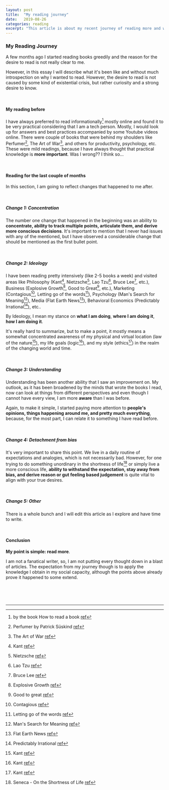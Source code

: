 ```yaml
---
layout: post
title:  "My reading journey"
date:   2019-08-26
categories: reading
excerpt: "This article is about my recent journey of reading more and what I have learnt about Reading"
---
```


### My Reading Journey


A few months ago I started reading books greedily and the reason for the desire to read is not really clear to me.

However, in this essay I will describe what it's been like and without much introspection on why I wanted to read. However, the desire to read is not caused by some kind of existential crisis, but rather curiosity and a strong desire to know.

<br />

#### My reading before

I have always preferred to read informationally[^1] mostly online and found it to be very practical considering that I am a tech person. Mostly, I would look up for answers and best practices accompanied by some Youtube videos online. There were couple of books that were behind my shoulders like Perfumer[^2], The Art of War[^3], and others for productivity, psychology, etc. These were mild readings, because I have always thought that practical knowledge is <strong>more important</strong>. Was I wrong?? I think so...

<br />

#### Reading for the last couple of months

In this section, I am going to reflect changes that happened to me after.

<br />

##### Change 1: Concentration

The number one change that happened in the beginning was an ability to <strong>concentrate, ability to track multiple points, articulate them, and derive more conscious decisions</strong>. It's important to mention that I never had issues with any of the mentioned, but I have observed a considerable change that should be mentioned as the first bullet point.

<br />

##### Change 2: Ideology

I have been reading pretty intensively (like 2-5 books a week) and visited areas like Philosophy
(Kant[^4], Nietzsche[^5], Lao Tzu[^6], Bruce Lee[^9], etc.), Business (Explosive Growth[^10], Good to Great[^11], etc.), Marketing (Contagious[^13], Letting go of the words[^14]), Psychology (Man's Search for Meaning[^15]), Media (Flat Earth News[^16]), Behavioral Economics (Predictably Irrational[^17]), etc..


By Ideology, I mean my stance on <strong>what I am doing</strong>, <strong>where I am doing it</strong>, <strong>how I am doing it</strong>.

It's really hard to summarize, but to make a point, it mostly means a somewhat concentrated awareness of my physical and virtual location (law of the nature[^4]), my life goals (logic[^4]), and my style (ethics[^4]) in the realm of the changing world and time.

<br />

##### Change 3: Understanding

Understanding has been another ability that I saw an improvement on. My outlook, as it has been broadened by the minds that wrote the books I read, now can look at things from different perspectives and even though I cannot have every view, I am more <strong>aware</strong> than I was before.

Again, to make it simple, I started paying more attention to <strong>people's opinions, things happening around me, and pretty much everything</strong>, because, for the most part, I can relate it to something I have read before.


<br />

##### Change 4: Detachment from bias

It's very important to share this point. We live in a daily routine of expectations and analogies, which is not necessarily bad. However, for one trying to do something unordinary in the shortness of life[^12] or simply live a more conscious life, <strong>ability to withstand the expectation, stay away from bias, and derive reason or gut feeling based judgement</strong> is quite vital to align with your true desires.


<br />

##### Change 5: Other

There is a whole bunch and I will edit this article as I explore and have time to write.

<br />

#### Conclusion

<strong>My point is simple: read more</strong>.

I am not a fanatical writer, so, I am not putting every thought down in a blast of articles. The expectation from my journey though is to apply the knowledge I obtain in my social capacity, although the points above already prove it happened to some extend.

<br /><br /><br />

[^1]: by the book How to read a book [ref](https://www.goodreads.com/book/show/567610.How_to_Read_a_Book)
[^2]: Perfumer by Patrick Süskind [ref](https://www.goodreads.com/book/show/343.Perfume?ac=1&from_search=true)
[^3]: The Art of War [ref](https://www.goodreads.com/book/show/10534.The_Art_of_War)
[^4]: Kant [ref](https://www.goodreads.com/book/show/40112370-groundwork-for-the-metaphysics-of-morals)
[^5]: Nietzsche [ref](https://www.goodreads.com/book/show/12321.Beyond_Good_and_Evil)
[^6]: Lao Tzu [ref](https://www.goodreads.com/book/show/6341209-tao-te-ching)
[^9]: Bruce Lee [ref](https://www.goodreads.com/book/show/26247328-bruce-lee)
[^10]: Explosive Growth [ref](https://www.goodreads.com/book/show/36607149-explosive-growth)
[^11]: Good to great [ref](https://www.goodreads.com/book/show/11923102-good-to-great)
[^12]: Seneca - On the Shortness of Life [ref](https://www.goodreads.com/book/show/19306665-on-the-shortness-of-life)
[^13]: Contagious [ref](https://www.goodreads.com/book/show/18662914-contagious)
[^14]: Letting go of the words [ref](https://www.goodreads.com/book/show/19198767-letting-go-of-the-words)
[^15]: Man's Search for Meaning [ref](https://www.goodreads.com/book/show/17204679-man-s-search-for-meaning)
[^16]: Flat Earth News [ref](https://www.goodreads.com/book/show/13127093-flat-earth-news)
[^17]: Predictably Irrational [ref](https://www.goodreads.com/book/show/37761254-predictably-irrational-revised-and-expanded-edition)

-----------------
